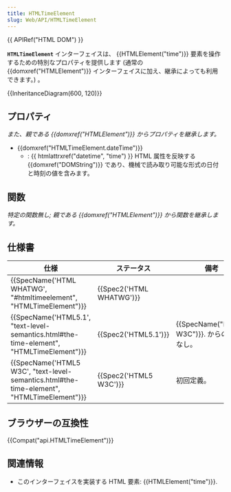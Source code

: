 ```yaml
---
title: HTMLTimeElement
slug: Web/API/HTMLTimeElement
---
```

{{ APIRef("HTML DOM") }}

**`HTMLTimeElement`** インターフェイスは、 {{HTMLElement("time")}} 要素を操作するための特別なプロパティを提供します (通常の {{domxref("HTMLElement")}} インターフェイスに加え、継承によっても利用できます。) 。

{{InheritanceDiagram(600, 120)}}

## プロパティ

_また、親である {{domxref("HTMLElement")}} からプロパティを継承します。_

- {{domxref("HTMLTimeElement.dateTime")}}
  - : {{ htmlattrxref("datetime", "time") }} HTML 属性を反映する {{domxref("DOMString")}} であり、機械で読み取り可能な形式の日付と時刻の値を含みます。

## 関数

_特定の関数無し; 親である {{domxref("HTMLElement")}} から関数を継承します。_

## 仕様書

| 仕様                                                                                                                     | ステータス                       | 備考                                               |
| ------------------------------------------------------------------------------------------------------------------------ | -------------------------------- | -------------------------------------------------- |
| {{SpecName('HTML WHATWG', "#htmltimeelement", "HTMLTimeElement")}}                                 | {{Spec2('HTML WHATWG')}} |                                                    |
| {{SpecName('HTML5.1', "text-level-semantics.html#the-time-element", "HTMLTimeElement")}}     | {{Spec2('HTML5.1')}}     | {{SpecName("HTML5 W3C")}}. からの変更なし。 |
| {{SpecName('HTML5 W3C', "text-level-semantics.html#the-time-element", "HTMLTimeElement")}} | {{Spec2('HTML5 W3C')}}     | 初回定義。                                         |

## ブラウザーの互換性

{{Compat("api.HTMLTimeElement")}}

## 関連情報

- このインターフェイスを実装する HTML 要素: {{HTMLElement("time")}}.
